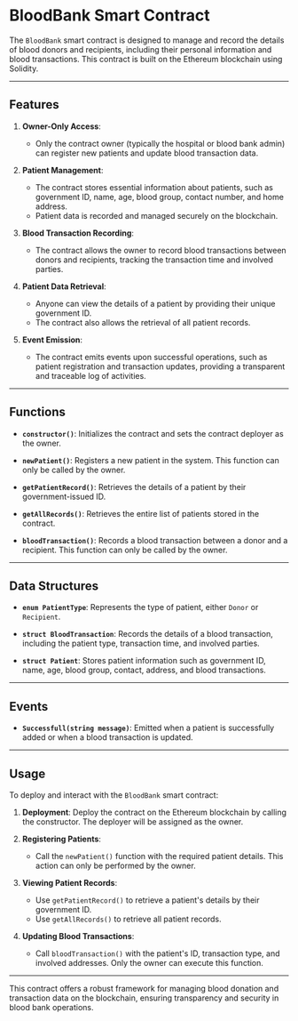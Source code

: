 # BloodBank Smart Contract

The `BloodBank` smart contract is designed to manage and record the details of blood donors and recipients, including their personal information and blood transactions. This contract is built on the Ethereum blockchain using Solidity.

---

## Features

1. **Owner-Only Access**: 
   - Only the contract owner (typically the hospital or blood bank admin) can register new patients and update blood transaction data.

2. **Patient Management**:
   - The contract stores essential information about patients, such as government ID, name, age, blood group, contact number, and home address.
   - Patient data is recorded and managed securely on the blockchain.

3. **Blood Transaction Recording**:
   - The contract allows the owner to record blood transactions between donors and recipients, tracking the transaction time and involved parties.

4. **Patient Data Retrieval**:
   - Anyone can view the details of a patient by providing their unique government ID.
   - The contract also allows the retrieval of all patient records.

5. **Event Emission**:
   - The contract emits events upon successful operations, such as patient registration and transaction updates, providing a transparent and traceable log of activities.

---

## Functions

- **`constructor()`**: 
  Initializes the contract and sets the contract deployer as the owner.

- **`newPatient()`**: 
  Registers a new patient in the system. This function can only be called by the owner.

- **`getPatientRecord()`**: 
  Retrieves the details of a patient by their government-issued ID.

- **`getAllRecords()`**: 
  Retrieves the entire list of patients stored in the contract.

- **`bloodTransaction()`**: 
  Records a blood transaction between a donor and a recipient. This function can only be called by the owner.

---

## Data Structures

- **`enum PatientType`**: 
  Represents the type of patient, either `Donor` or `Recipient`.

- **`struct BloodTransaction`**: 
  Records the details of a blood transaction, including the patient type, transaction time, and involved parties.

- **`struct Patient`**: 
  Stores patient information such as government ID, name, age, blood group, contact, address, and blood transactions.

---

## Events

- **`Successfull(string message)`**: 
  Emitted when a patient is successfully added or when a blood transaction is updated.

---

## Usage

To deploy and interact with the `BloodBank` smart contract:

1. **Deployment**: Deploy the contract on the Ethereum blockchain by calling the constructor. The deployer will be assigned as the owner.

2. **Registering Patients**: 
   - Call the `newPatient()` function with the required patient details. This action can only be performed by the owner.

3. **Viewing Patient Records**: 
   - Use `getPatientRecord()` to retrieve a patient's details by their government ID.
   - Use `getAllRecords()` to retrieve all patient records.

4. **Updating Blood Transactions**: 
   - Call `bloodTransaction()` with the patient's ID, transaction type, and involved addresses. Only the owner can execute this function.

---

This contract offers a robust framework for managing blood donation and transaction data on the blockchain, ensuring transparency and security in blood bank operations.
